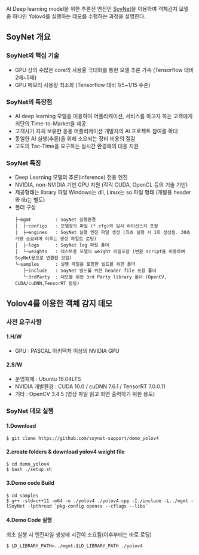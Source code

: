 AI Deep learning model을 위한 추론전 엔진인 [SoyNet](https://soynet.io, "SOYNET Homepage")을 이용하여
객체감지 모델 중 하나인 Yolov4를 실행하는 데모를 수행하는 과정을 설명한다. 

## SoyNet 개요

### SoyNet의 핵심 기술
 - GPU 상의 수많은 core의 사용율 극대화를 통한 모델 추론 가속 (Tensorflow 대비 2배~5배)
 - GPU 메모리 사용량 최소화 (Tensorflow 대비 1/5~1/15 수준)
 
### SoyNet의 특장점
 - AI deep learning 모델을 이용하여 어플리케이션, 서비스를 하고자 하는 고객에게 최단의 Time-to-Market을 제공
 - 고객사가 자체 보유한 응용 어플리케이션 개발자의 AI 프로젝트 참여를 확대
 - 동일한 AI 실행(추론)을 위해 소요되는 장비 비용의 절감
 - 고도의 Tac-Time을 요구하는 실시간 환경에의 대응 지원
   
### SoyNet 특징
 - Deep Learning 모델의 추론(inference) 전용 엔진 
 - NVIDIA, non-NVIDIA 기반 GPU 지원 (각각 CUDA, OpenCL 등의 기술 기반)
 - 제공형태는 library 파일 
   Windows는 dll, Linux는 so 파일 형태 (개발용 header와 lib는 별도)
 - 폴더 구성
   ```
   ├─mgmt         : SoyNet 실행환경
   │  ├─configs   : 모델정의 파일 (*.cfg)와 임시 라이선스키 포함 
   │  ├─engines   : SoyNet 실행 엔진 파일 생성 (최초 실행 시 1회 생성됨. 30초 가량 소요되며 이후는 생성 파일로 로딩)
   │  ├─logs      : SoyNet log 파일 폴더
   │  └─weights   : 테스트용 모델의 weight 파일포함 (변환 script을 이용하여 SoyNet용으로 변환된 것임)
   └─samples      : 실행 파일을 포함한 빌드를 위한 폴더 
      ├─include   : SoyNet 빌드를 위한 header file 포함 폴더 
      └─3rdParty  : 데모를 위한 3rd Party library 폴더 (OpenCV, CUDA/cuDNN,TensorRT 등등)
   ```
   

## Yolov4를 이용한 객체 감지 데모 

### 사전 요구사항

#### 1.H/W 
 - GPU : PASCAL 아키텍처 이상의 NVIDIA GPU 

#### 2.S/W
 - 운영체제 : Ubuntu 18.04LTS
 - NVIDIA 개발환경 : CUDA 10.0 / cuDNN 7.6.1 / TensorRT 7.0.0.11
 - 기타 : OpenCV 3.4.5 (영상 파일 읽고 화면 출력하기 위한 용도)
 

### SoyNet 데모 실행

#### 1.Download
```
$ git clone https://github.com/soynet-support/demo_yolov4
```

#### 2.create folders & download yolov4 weight file 
```
$ cd demo_yolov4
$ bash ./setup.sh
```

<!--
#### 3.download 3rd party libraries 
아래 링크에서 파일을 다운로드하여 samples/3rdParty 폴더에 풀어줌
  - 이미 사전요구사항인 S/W 환경구성이 완료되어 있다면 넘어가도 됨
  - OpenCV의 경우는 데모 프로그램 빌드 시 header, lib 파일이 필요하므로 사전 설치되어 있어야 함

[3rd Party library download](https://drive.google.com/drive/folders/1dF-O_cdstyTt6eKRxN-p8Klv1ITfNHMh?usp=sharing, "3rd party libs")
//-->


#### 3.Demo code Build
```
$ cd samples
$ g++ -std=c++11 -m64 -o ./yolov4 ./yolov4.cpp -I./include -L../mgmt -lSoyNet -lpthread `pkg-config opencv --cflags --libs`
```

#### 4.Demo Code 실행
최초 실행 시 엔진파일 생성에 시간이 소요됨(이후부터는 바로 로딩)
```
$ LD_LIBRARY_PATH=../mgmt:$LD_LIBRARY_PATH ./yolov4
```
